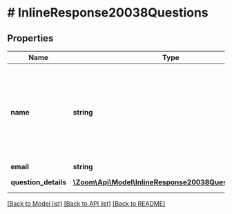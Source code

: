 # # InlineResponse20038Questions

## Properties

Name | Type | Description | Notes
------------ | ------------- | ------------- | -------------
**name** | **string** | Participant display name.&lt;br&gt; If \&quot;anonymous\&quot; option is enabled for a [poll](https://support.zoom.us/hc/en-us/articles/213756303-Polling-for-Meet), the participant&#39;s polling information will be kept anonymous and the value of &#x60;name&#x60; field will be \&quot;Anonymous Attendee\&quot;. | [optional] 
**email** | **string** | Participant email. | [optional] 
**question_details** | [**\Zoom\Api\Model\InlineResponse20038QuestionDetails[]**](InlineResponse20038QuestionDetails.md) | Array of questions from user. | [optional] 

[[Back to Model list]](../../README.md#documentation-for-models) [[Back to API list]](../../README.md#documentation-for-api-endpoints) [[Back to README]](../../README.md)


